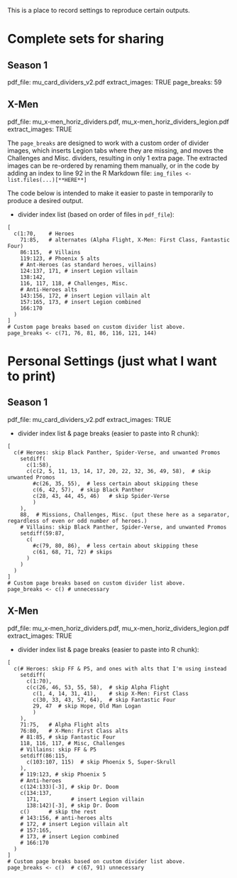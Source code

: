 This is a place to record settings to reproduce certain outputs.

# Complete sets for sharing

## Season 1 

  pdf_file: mu_card_dividers_v2.pdf
  extract_images: TRUE
  page_breaks: 59


## X-Men

  pdf_file: mu_x-men_horiz_dividers.pdf, mu_x-men_horiz_dividers_legion.pdf
  extract_images: TRUE

The `page_breaks` are designed to work with a custom order of divider images, which inserts Legion tabs where they are missing, and moves the Challenges and Misc. dividers, resulting in only 1 extra page.  The extracted images can be re-ordered by renaming them manually, or in the code by adding an index to line 92 in the R Markdown file: `img_files <- list.files(...)[**HERE**]`

The code below is intended to make it easier to paste in temporarily to produce a desired output.

* divider index list (based on order of files in `pdf_file`): 
```
[
  c(1:70,    # Heroes
    71:85,   # alternates (Alpha Flight, X-Men: First Class, Fantastic Four)
    86:115,  # Villains
    119:123, # Phoenix 5 alts
    # Ant-Heroes (as standard heroes, villains)
    124:137, 171, # insert Legion villain
    138:142,
    116, 117, 118, # Challenges, Misc.
    # Anti-Heroes alts
    143:156, 172, # insert Legion villain alt
    157:165, 173, # insert Legion combined
    166:170
  )
]
# Custom page breaks based on custom divider list above.
page_breaks <- c(71, 76, 81, 86, 116, 121, 144)
```




# Personal Settings (just what I want to print)

## Season 1 

  pdf_file: mu_card_dividers_v2.pdf
  extract_images: TRUE

* divider index list & page breaks (easier to paste into R chunk): 
```
[
  c(# Heroes: skip Black Panther, Spider-Verse, and unwanted Promos
    setdiff(
      c(1:58),
      c(c(2, 5, 11, 13, 14, 17, 20, 22, 32, 36, 49, 58),  # skip unwanted Promos
        #c(26, 35, 55),  # less certain about skipping these
        c(6, 42, 57),  # skip Black Panther
        c(28, 43, 44, 45, 46)   # skip Spider-Verse
        )
    ),
    88,  # Missions, Challenges, Misc. (put these here as a separator, regardless of even or odd number of heroes.)
    # Villains: skip Black Panther, Spider-Verse, and unwanted Promos
    setdiff(59:87, 
      c(
        #c(79, 80, 86),  # less certain about skipping these
        c(61, 68, 71, 72) # skips
      )
    )
  )
]
# Custom page breaks based on custom divider list above.
page_breaks <- c() # unnecessary
```

 
## X-Men

  pdf_file: mu_x-men_horiz_dividers.pdf, mu_x-men_horiz_dividers_legion.pdf
  extract_images: TRUE

* divider index list & page breaks (easier to paste into R chunk): 
```
[
  c(# Heroes: skip FF & P5, and ones with alts that I'm using instead
    setdiff(
      c(1:70),
      c(c(26, 46, 53, 55, 58),  # skip Alpha Flight
        c(1, 4, 14, 31, 41),    # skip X-Men: First Class
        c(30, 33, 43, 57, 64),  # skip Fantastic Four
        29, 47  # skip Hope, Old Man Logan
        )
    ),
    71:75,   # Alpha Flight alts
    76:80,   # X-Men: First Class alts
    # 81:85, # skip Fantastic Four
    118, 116, 117, # Misc, Challenges
    # Villains: skip FF & P5
    setdiff(86:115, 
      c(103:107, 115)  # skip Phoenix 5, Super-Skrull
    ),  
    # 119:123, # skip Phoenix 5
    # Anti-heroes
    c(124:133)[-3], # skip Dr. Doom
    c(134:137, 
      171,          # insert Legion villain
      138:142)[-3], # skip Dr. Doom
    c()      # skip the rest
    # 143:156, # anti-heroes alts
    # 172, # insert Legion villain alt
    # 157:165, 
    # 173, # insert Legion combined
    # 166:170
  )
]
# Custom page breaks based on custom divider list above.
page_breaks <- c()  # c(67, 91) unnecessary
```


